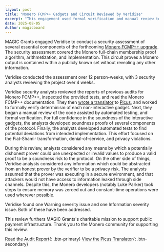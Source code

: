 ```yaml
---
layout: post
title: "Monero FCMP++ Gadgets and Circuit Reviewed by Veridise"
excerpt: "This engagement used formal verification and manual review to ensure the Monero FCMP++ implementation is secure"
date: 2025-08-05
Author: magicboard
---
```


MAGIC Grants engaged Veridise to conduct a security assessment of several essential components of the forthcoming [Monero FCMP++ upgrade](https://www.getmonero.org/2024/04/27/fcmps.html). The security assessment covered the Monero full-chain membership proof algorithm, arithmetization, and implementation. This circuit proves a Monero output is contained within a publicly known set without revealing any other information.

Veridise conducted the assessment over 12 person-weeks, with 3 security analysts reviewing the project over 4 weeks.

Veridise security analysts reviewed the reports of previous audits for Monero FCMP++, inspected the provided tests, and read the Monero FCMP++ documentation. They then [wrote a translator](https://github.com/Veridise/fcmp-plus-plus/tree/picus/crypto/fcmps/circuit-abstraction) to [Picus](https://github.com/Veridise/Picus), and worked to formally verify determinism of each non-interactive gadget. Next, they began a manual review of the code assisted by automated testing, and formal verification. For full confidence in the soundness of the interactive gadgets, the analysts developed soundness proofs of several components of the protocol. Finally, the analysts developed automated tests to find potential deviations from intended implementation. This effort focused on the Fiat-Shamir transformation, denial-of-service, and privacy violations.

During this review, analysts considered any means by which a potentially dishonest prover could use unexpected or invalid values to produce a valid proof to be a soundness risk to the protocol. On the other side of things, Veridise analysts considered any information which could be abstracted from an honest prover by the verifier to be a privacy risk. The analysts assumed that the prover was executing in a secure environment, and that attackers would not have access to information leaked through side channels. Despite this, the Monero developers (notably Luke Parker) took steps to ensure memory was zeroed out and constant-time operations were used wherever possible.

Veridise found one Warning severity issue and one Information severity issue. Both of these have been addressed.

This review furthers MAGIC Grants's charitable mission to support public payment infrastructure. Thank you to the Monero community for supporting this review.

[Read the Audit Report](https://veridise.com/audits-archive/company/monero-research-lab/magic-grants-monero-fcmp-2025-06-03/){: .btn-primary}
[View the Picus Translator](https://github.com/Veridise/fcmp-plus-plus/tree/picus/crypto/fcmps/circuit-abstraction){: .btn-secondary}
